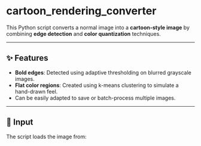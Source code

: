 # cartoon_rendering_converter

This Python script converts a normal image into a **cartoon-style image** by combining **edge detection** and **color quantization** techniques.

---

## ✨ Features

- **Bold edges**: Detected using adaptive thresholding on blurred grayscale images.
- **Flat color regions**: Created using k-means clustering to simulate a hand-drawn feel.
- Can be easily adapted to save or batch-process multiple images.

---

## 📂 Input

The script loads the image from:

